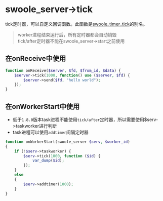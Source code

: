 # swoole_server->tick

tick定时器，可以自定义回调函数。此函数是[swoole_timer_tick](/wiki/page/412.html)的别名。

> worker进程结束运行后，所有定时器都会自动销毁  
> tick/after定时器不能在swoole_server->start之前使用  

在onReceive中使用
--------------

```php
function onReceive($server, $fd, $from_id, $data) {
    $server->tick(1000, function() use ($server, $fd) {
        $server->send($fd, "hello world");
    });
}
```
在onWorkerStart中使用
--------------
* 低于`1.8.0`版本task进程不能使用`tick/after`定时器，所以需要使用$serv->taskworker进行判断  
* task进程可以使用`addtimer`间隔定时器 

```php
function onWorkerStart(swoole_server $serv, $worker_id)
{
    if (!$serv->taskworker) {
        $serv->tick(1000, function ($id) {
            var_dump($id);
        });
    }
	else
	{
		$serv->addtimer(1000);
	}
}
```
